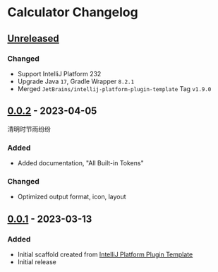 <!-- Keep a Changelog guide -> https://keepachangelog.com -->

# Calculator Changelog

## [Unreleased]

### Changed
- Support IntelliJ Platform 232
- Upgrade Java `17`, Gradle Wrapper `8.2.1` 
- Merged `JetBrains/intellij-platform-plugin-template` Tag `v1.9.0`

## [0.0.2] - 2023-04-05
清明时节雨纷纷

### Added
- Added documentation, "All Built-in Tokens"

### Changed
- Optimized output format, icon, layout

## [0.0.1] - 2023-03-13

### Added
- Initial scaffold created from [IntelliJ Platform Plugin Template](https://github.com/JetBrains/intellij-platform-plugin-template)
- Initial release

[Unreleased]: https://github.com/burtbai/intellij-plugin-calculator/compare/v0.0.2...HEAD
[0.0.2]: https://github.com/burtbai/intellij-plugin-calculator/compare/v0.0.1...v0.0.2
[0.0.1]: https://github.com/burtbai/intellij-plugin-calculator/commits/v0.0.1
